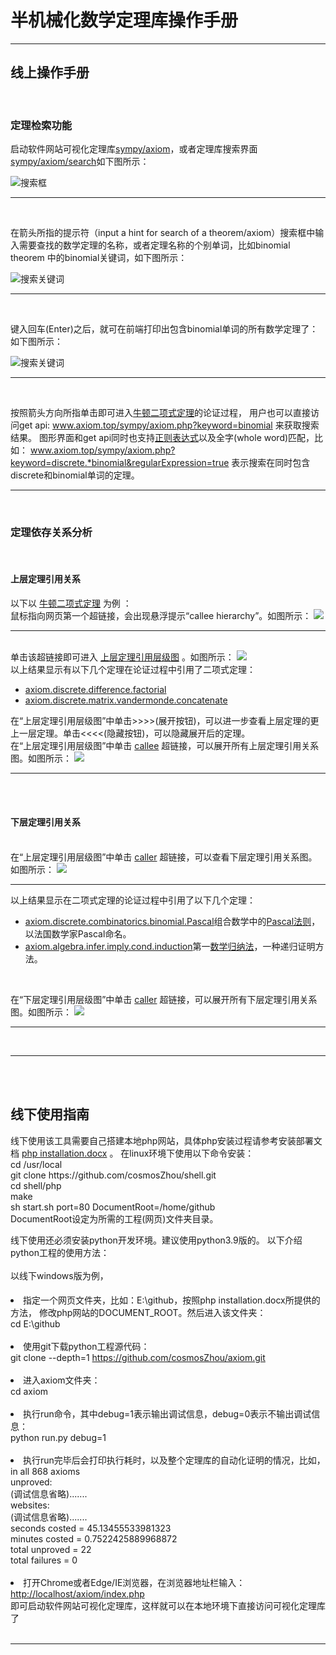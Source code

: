 <h1>半机械化数学定理库操作手册</h1>
<hr />
<h2>线上操作手册</h2>
<br>
<h3>定理检索功能</h3>
<p>
	启动软件网站可视化定理库<a href='../axiom/'>sympy/axiom</a>，或者定理库搜索界面<a
		href='../axiom/search'>sympy/axiom/search</a>如下图所示：
</p>
<img class=zoom src="png/search/panel.png" alt="搜索框" />
<hr />
<br>
<p>在箭头所指的提示符（input a hint for search of a
	theorem/axiom）搜索框中输入需要查找的数学定理的名称，或者定理名称的个别单词，比如binomial theorem
	中的binomial关键词，如下图所示：</p>
<img class=zoom src="png/search/keyword.png" alt="搜索关键词">
<hr />
<br>
<p>键入回车(Enter)之后，就可在前端打印出包含binomial单词的所有数学定理了：如下图所示：</p>
<img class=zoom src="png/search/results.png" alt="搜索关键词" />
<hr />
<br>
<p>
	按照箭头方向所指单击即可进入<a
		href='../axiom.php?module=discrete.combinatorics.binomial.theorem'>牛顿二项式定理</a>的论证过程，
	用户也可以直接访问get api: <a href='../axiom.php?keyword=binomial'>www.axiom.top/sympy/axiom.php?keyword=binomial</a>
	来获取搜索结果。 图形界面和get api同时也支持<a
		href='http://www.regular-expressions.info/tutorial.html'>正则表达式</a>以及全字(whole
	word)匹配，比如： <a
		href='../axiom.php?keyword=discrete.*binomial&regularExpression=true'>www.axiom.top/sympy/axiom.php?keyword=discrete.*binomial&amp;regularExpression=true</a>
	表示搜索在同时包含discrete和binomial单词的定理。
</p>
<hr />
<br>
<h3>定理依存关系分析</h3>
<br>
<h4>上层定理引用关系</h4>
以下以
<a href='../axiom.php?module=discrete.combinatorics.binomial.theorem'>牛顿二项式定理</a>
为例 ：
<br>
鼠标指向网页第一个超链接，会出现悬浮提示“callee hierarchy”。如图所示：
<img class=zoom src="png/hierarchy/hyperlink.png" />
<hr />
<br>
单击该超链接即可进入
<a
	href='../axiom.php?callee=axiom.discrete.combinatorics.binomial.theorem'>上层定理引用层级图</a>
。如图所示：
<img class=zoom src="png/hierarchy/callee.png" />
<br>
以上结果显示有以下几个定理在论证过程中引用了二项式定理：
<ul>
	<li><a href='../axiom.php?module=discrete.difference.factorial'>axiom.discrete.difference.factorial</a></li>
	<li><a href='../axiom.php?module=discrete.matrix.vandermonde.concatenate'>axiom.discrete.matrix.vandermonde.concatenate</a></li>
</ul>
在“上层定理引用层级图”中单击>>>>(展开按钮)，可以进一步查看上层定理的更上一层定理。单击<<<<(隐藏按钮)，可以隐藏展开后的定理。
<br>
在“上层定理引用层级图”中单击
<a
	href='../axiom.php?callee=axiom.discrete.combinatorics.binomial.theorem#deep'>callee</a>
超链接，可以展开所有上层定理引用关系图。如图所示：
<img class=zoom src="png/hierarchy/deep/callee.png" />
<hr />
<br>
<br>
<h4>下层定理引用关系</h4>

<br>
在“上层定理引用层级图”中单击
<a
	href='../axiom.php?caller=axiom.discrete.combinatorics.binomial.theorem'>caller</a>
超链接，可以查看下层定理引用关系图。如图所示：
<img class=zoom src="png/hierarchy/caller.png" />
<hr />
以上结果显示在二项式定理的论证过程中引用了以下几个定理：
<ul>
	<li><a href='../axiom.php?module=discrete.combinatorics.binomial.Pascal'>axiom.discrete.combinatorics.binomial.Pascal</a>组合数学中的<a
		href='https://en.wikipedia.org/wiki/Pascal%27s_rule'>Pascal法则</a>，以法国数学家Pascal命名。</li>
	<li><a href='../axiom.php?module=algebra.infer.imply.cond.induction'>axiom.algebra.infer.imply.cond.induction</a>第一<a
		href='https://en.wikipedia.org/wiki/Mathematical_induction'>数学归纳法</a>，一种递归证明方法。</li>
</ul>
<br>

在“下层定理引用层级图”中单击
<a
	href='../axiom.php?caller=axiom.discrete.combinatorics.binomial.theorem#deep'>caller</a>
超链接，可以展开所有下层定理引用关系图。如图所示：
<img class=zoom src="png/hierarchy/deep/caller.png" />
<hr />
<br>
<hr />
<br>
<br>
<h2>线下使用指南</h2>
线下使用该工具需要自己搭建本地php网站，具体php安装过程请参考安装部署文档
<a href='../php installation.docx'>php installation.docx</a>
。
在linux环境下使用以下命令安装：<br>
cd /usr/local<br>
git clone https://github.com/cosmosZhou/shell.git<br>
cd shell/php<br>
make<br>
sh start.sh port=80 DocumentRoot=/home/github<br>
DocumentRoot设定为所需的工程(网页)文件夹目录。<br>

线下使用还必须安装python开发环境。建议使用python3.9版的。
以下介绍python工程的使用方法：
<br>
<br>
以线下windows版为例，
<h4></h4>
<li>指定一个网页文件夹，比如：E:\github，按照php installation.docx所提供的方法，
	修改php网站的DOCUMENT_ROOT。然后进入该文件夹：<br>cd E:\github
</li>
<br>
<li>使用git下载python工程源代码： <br> git clone --depth=1 <a
	href=https://github.com/cosmosZhou/axiom.git>https://github.com/cosmosZhou/axiom.git</a>
</li>
<br>
<li>进入axiom文件夹：<br>cd axiom
</li>
<br>
<li>执行run命令，其中debug=1表示输出调试信息，debug=0表示不输出调试信息：<br>python run.py debug=1

</li>
<br>
<li>执行run完毕后会打印执行耗时，以及整个定理库的自动化证明的情况，比如， <br> in all 868 axioms<br>
	unproved:<br> (调试信息省略)....... <br> websites:<br> (调试信息省略)....... <br>
	seconds costed = 45.13455533981323<br> minutes costed =
	0.7522425889968872<br> total unproved = 22 <br> total failures = 0

</li>
<br>
<li>打开Chrome或者Edge/IE浏览器，在浏览器地址栏输入：<br> <a href='../axiom'>http://localhost/axiom/index.php</a>
	<br>即可启动软件网站可视化定理库，这样就可以在本地环境下直接访问可视化定理库了
</li>
<br>
<hr />
<br>